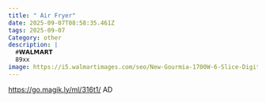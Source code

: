 ```yaml
---
title: " Air Fryer"
date: 2025-09-07T08:58:35.461Z
tags: 2025-09-07
Category: other
description: |
  #𝗪𝗔𝗟𝗠𝗔𝗥𝗧 
  89xx
image: https://i5.walmartimages.com/seo/New-Gourmia-1700W-6-Slice-Digital-Toaster-Oven-Air-Fryer-With-19-One-Touch-Presets-Stainless-Steel_e0f86b67-7453-4bad-bfe8-ce2d9179208f.eff6dd7ef085616e57a081b8e40a3740.jpeg?odnHeight=2000&odnWidth=2000&odnBg=FFFFFF
---
```

https://go.magik.ly/ml/316t1/
AD
